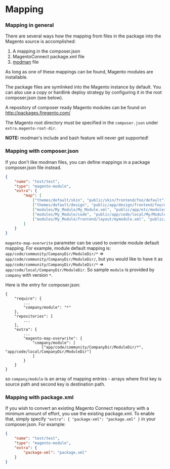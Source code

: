 Mapping
=======

### Mapping in general

There are several ways how the mapping from files in the package into the Magento source is accomplished:

1. A mapping in the composer.json
2. MagentoConnect package.xml file
3. [modman](https://github.com/colinmollenhour/modman) file

As long as one of these mappings can be found, Magento modules are installable.

The package files are symlinked into the Magento instance by default. You can also use a copy or hardlink deploy strategy
by configuring it in the root composer.json (see below).

A repository of composer ready Magento modules can be found on http://packages.firegento.com/

The Magento root directory must be specified in the ```composer.json``` under ```extra.magento-root-dir```.

**NOTE:** modman's include and bash feature will never get supported!

### Mapping with composer.json
If you don't like modman files, you can define mappings in a package composer.json file instead.

```json
{
    "name": "test/test",
    "type": "magento-module",
    "extra": {
        "map": [
            ["themes/default/skin", "public/skin/frontend/foo/default"],
            ["themes/default/design", "public/app/design/frontend/foo/default"],
            ["modules/My_Module/My_Module.xml", "public/app/etc/modules/My_Module.xml"],
            ["modules/My_Module/code", "public/app/code/local/My/Module"],
            ["modules/My_Module/frontend/layout/mymodule.xml", "public/app/design/frontend/base/default/layout/mymodule.xml"]
        ]
    }
}
```

`magento-map-overwrite` parameter can be used to override module default mapping. For example, module default mapping is: `app/code/community/CompanyDir/ModuleDir/*` => `app/code/community/CompanyDir/ModuleDir/`, but you would like to have it as `app/code/community/CompanyDir/ModuleDir/*` => `app/code/local/CompanyDir/ModuleDir`.
So sample `module` is provided by `company` with version `*`.

Here is the entry for composer.json:
```
{
    "require": {
        ...
        "company/module": "*"
    },
    "repositories": [
        ...
    ],
    "extra": {
        ...
        "magento-map-overwrite": {
            "company/module": [
                ["app/code/community/CompanyDir/ModuleDir/*", "app/code/local/CompanyDir/ModuleDir"]
            ]
        }
    }
}
```

so `company/module` is an array of mapping entries - arrays where first key is source path and second key is destination path.

### Mapping with package.xml
If you wish to convert an existing Magento Connect repository with a minimum amount of effort, you use the existing package.xml. To enable that, simply specify `"extra": { "package-xml": "package.xml" }` in your composer.json. For example:

```json
{
    "name": "test/test",
    "type": "magento-module",
    "extra": {
        "package-xml": "package.xml"
    }
}
```
